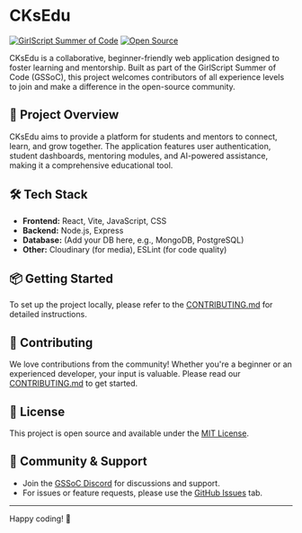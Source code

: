 # CKsEdu

[![GirlScript Summer of Code](https://img.shields.io/badge/GSSoC-2024-orange.svg)](https://gssoc.girlscript.tech/)
[![Open Source](https://badges.frapsoft.com/os/v1/open-source.svg?v=103)](https://opensource.org/)

CKsEdu is a collaborative, beginner-friendly web application designed to foster learning and mentorship. Built as part of the GirlScript Summer of Code (GSSoC), this project welcomes contributors of all experience levels to join and make a difference in the open-source community.

## 🚀 Project Overview

CKsEdu aims to provide a platform for students and mentors to connect, learn, and grow together. The application features user authentication, student dashboards, mentoring modules, and AI-powered assistance, making it a comprehensive educational tool.

## 🛠️ Tech Stack

- **Frontend:** React, Vite, JavaScript, CSS
- **Backend:** Node.js, Express
- **Database:** (Add your DB here, e.g., MongoDB, PostgreSQL)
- **Other:** Cloudinary (for media), ESLint (for code quality)

## 📦 Getting Started

To set up the project locally, please refer to the [CONTRIBUTING.md](./CONTRIBUTING.md) for detailed instructions.

## 🤝 Contributing

We love contributions from the community! Whether you're a beginner or an experienced developer, your input is valuable. Please read our [CONTRIBUTING.md](./CONTRIBUTING.md) to get started.

## 📜 License

This project is open source and available under the [MIT License](LICENSE).

## 💬 Community & Support

- Join the [GSSoC Discord](https://discord.gg/gssoc) for discussions and support.
- For issues or feature requests, please use the [GitHub Issues](../../issues) tab.

---

Happy coding! 🚀
